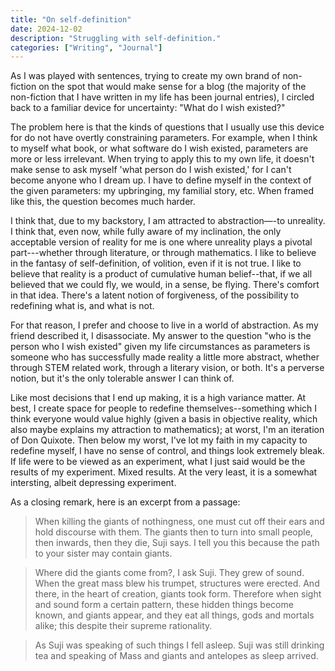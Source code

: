 ```yaml
---
title: "On self-definition"
date: 2024-12-02
description: "Struggling with self-definition."
categories: ["Writing", "Journal"]
---
```


As I was played with sentences, trying to create my own brand of non-fiction on the spot that would make sense for a blog (the majority of the non-fiction that I have written in my life has been journal entries), I circled back to a familiar device for uncertainty: "What do I wish existed?" 

The problem here is that the kinds of questions that I usually use this device for do not have overtly constraining parameters. For example, when I think to myself what book, or what software do I wish existed, parameters are more or less irrelevant. When trying to apply this to my own life, it doesn't make sense to ask myself 'what person do I wish existed,' for I can't become anyone who I dream up. I have to define myself in the context of the given parameters: my upbringing, my familial story, etc. When framed like this, the question becomes much harder. 

I think that, due to my backstory, I am attracted to abstraction—-to unreality. I think that, even now, while fully aware of my inclination, the only acceptable version of reality for me is one where unreality plays a pivotal part---whether through literature, or through mathematics. I like to believe in the fantasy of self-definition, of volition, even if it is not true. I like to believe that reality is a product of cumulative human belief--that, if we all believed that we could fly, we would, in a sense, be flying. There's comfort in that idea. There's a latent notion of forgiveness, of the possibility to redefining what is, and what is not. 

For that reason, I prefer and choose to live in a world of abstraction. As my friend described it, I disassociate. My answer to the question "who is the person who I wish existed" given my life circumstances as parameters is someone who has successfully made reality a little more abstract, whether through STEM related work, through a literary vision, or both. It's a perverse notion, but it's the only tolerable answer I can think of. 

Like most decisions that I end up making, it is a high variance matter. At best, I create space for people to redefine themselves--something which I think everyone would value highly (given a basis in objective reality, which also maybe explains my attraction to mathematics); at worst, I'm an iteration of Don Quixote. Then below my worst, I've lot my faith in my capacity to redefine myself, I have no sense of control, and things look extremely bleak. If life were to be viewed as an experiment, what I just said would be the results of my experiment. Mixed results. At the very least, it is a somewhat intersting, albeit depressing experiment. 

As a closing remark, here is an excerpt from a passage:

>When killing the giants of nothingness, one must cut off their ears and hold discourse with them. The giants then to turn into small people, then inwards, then they die, Suji says. I tell you this because the path to your sister may contain giants. 

>Where did the giants come from?, I ask Suji. They grew of sound. When the great mass blew his trumpet, structures were erected. And there, in the heart of creation, giants took form. Therefore when sight and sound form a certain pattern, these hidden things become known, and giants appear, and they eat all things, gods and mortals alike; this despite their supreme rationality. 

>As Suji was speaking of such things I fell asleep. Suji was still drinking tea and speaking of Mass and giants and antelopes as sleep arrived.
